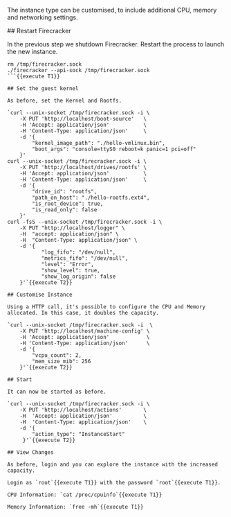 The instance type can be customised, to include additional CPU, memory and networking settings.

## Restart Firecracker

In the previous step we shutdown Firecracker. Restart the process to launch the new instance.

```
rm /tmp/firecracker.sock
./firecracker --api-sock /tmp/firecracker.sock
```{{execute T1}}

## Set the guest kernel

As before, set the Kernel and Rootfs.

`curl --unix-socket /tmp/firecracker.sock -i \
    -X PUT 'http://localhost/boot-source'   \
    -H 'Accept: application/json'           \
    -H 'Content-Type: application/json'     \
    -d '{
        "kernel_image_path": "./hello-vmlinux.bin",
        "boot_args": "console=ttyS0 reboot=k panic=1 pci=off"
    }'
curl --unix-socket /tmp/firecracker.sock -i \
    -X PUT 'http://localhost/drives/rootfs' \
    -H 'Accept: application/json'           \
    -H 'Content-Type: application/json'     \
    -d '{
        "drive_id": "rootfs",
        "path_on_host": "./hello-rootfs.ext4",
        "is_root_device": true,
        "is_read_only": false
    }'
curl -fsS --unix-socket /tmp/firecracker.sock -i \
    -X PUT "http://localhost/logger" \
    -H  "accept: application/json" \
    -H  "Content-Type: application/json" \
    -d '{
           "log_fifo": "/dev/null",
           "metrics_fifo": "/dev/null",
           "level": "Error",
           "show_level": true,
           "show_log_origin": false
    }'`{{execute T2}}

## Customise Instance

Using a HTTP call, it's possible to configure the CPU and Memory allocated. In this case, it doubles the capacity.

`curl --unix-socket /tmp/firecracker.sock -i  \
    -X PUT 'http://localhost/machine-config' \
    -H 'Accept: application/json'            \
    -H 'Content-Type: application/json'      \
    -d '{
        "vcpu_count": 2,
        "mem_size_mib": 256
    }'`{{execute T2}}

## Start

It can now be started as before.

`curl --unix-socket /tmp/firecracker.sock -i \
    -X PUT 'http://localhost/actions'       \
    -H  'Accept: application/json'          \
    -H  'Content-Type: application/json'    \
    -d '{
        "action_type": "InstanceStart"
     }'`{{execute T2}}

## View Changes

As before, login and you can explore the instance with the increased capacity.

Login as `root`{{execute T1}} with the password `root`{{execute T1}}.

CPU Information: `cat /proc/cpuinfo`{{execute T1}}

Memory Information: `free -mh`{{execute T1}}

